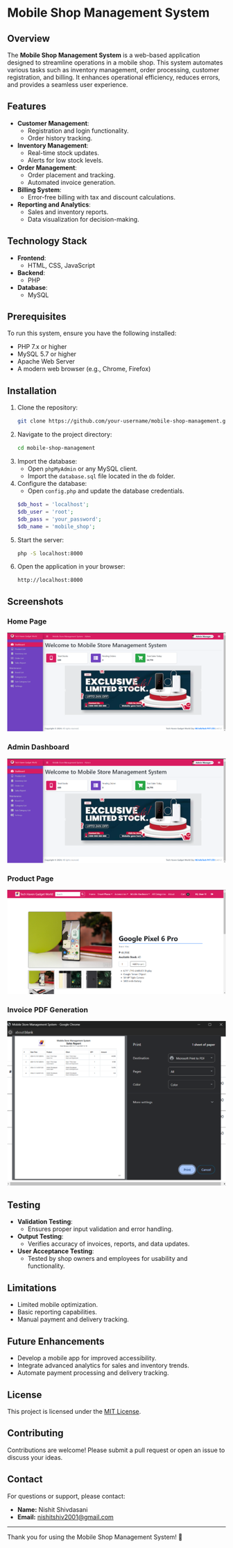 # Mobile Shop Management System

## Overview
The **Mobile Shop Management System** is a web-based application designed to streamline operations in a mobile shop. This system automates various tasks such as inventory management, order processing, customer registration, and billing. It enhances operational efficiency, reduces errors, and provides a seamless user experience.

## Features
- **Customer Management**:
  - Registration and login functionality.
  - Order history tracking.
- **Inventory Management**:
  - Real-time stock updates.
  - Alerts for low stock levels.
- **Order Management**:
  - Order placement and tracking.
  - Automated invoice generation.
- **Billing System**:
  - Error-free billing with tax and discount calculations.
- **Reporting and Analytics**:
  - Sales and inventory reports.
  - Data visualization for decision-making.

## Technology Stack
- **Frontend**:
  - HTML, CSS, JavaScript
- **Backend**:
  - PHP
- **Database**:
  - MySQL

## Prerequisites
To run this system, ensure you have the following installed:
- PHP 7.x or higher
- MySQL 5.7 or higher
- Apache Web Server
- A modern web browser (e.g., Chrome, Firefox)

## Installation
1. Clone the repository:
   ```bash
   git clone https://github.com/your-username/mobile-shop-management.git
   ```
2. Navigate to the project directory:
   ```bash
   cd mobile-shop-management
   ```
3. Import the database:
   - Open `phpMyAdmin` or any MySQL client.
   - Import the `database.sql` file located in the `db` folder.
4. Configure the database:
   - Open `config.php` and update the database credentials.
   ```php
   $db_host = 'localhost';
   $db_user = 'root';
   $db_pass = 'your_password';
   $db_name = 'mobile_shop';
   ```
5. Start the server:
   ```bash
   php -S localhost:8000
   ```
6. Open the application in your browser:
   ```
   http://localhost:8000
   ```

## Screenshots
### Home Page
![Admin Dashboard](https://github.com/BottomsNode/Mobile-Shop-Management-System-PHP/blob/main/image.png)
### Admin Dashboard
![Admin Dashboard](https://github.com/BottomsNode/Mobile-Shop-Management-System-PHP/blob/main/admin_dashboard.png)
### Product Page
![Product Management](https://github.com/BottomsNode/Mobile-Shop-Management-System-PHP/blob/main/product_page.png)
### Invoice PDF Generation
![Invoice Generation](https://github.com/BottomsNode/Mobile-Shop-Management-System-PHP/blob/main/invoice_pdf.png)

## Testing
- **Validation Testing**:
  - Ensures proper input validation and error handling.
- **Output Testing**:
  - Verifies accuracy of invoices, reports, and data updates.
- **User Acceptance Testing**:
  - Tested by shop owners and employees for usability and functionality.

## Limitations
- Limited mobile optimization.
- Basic reporting capabilities.
- Manual payment and delivery tracking.

## Future Enhancements
- Develop a mobile app for improved accessibility.
- Integrate advanced analytics for sales and inventory trends.
- Automate payment processing and delivery tracking.

## License
This project is licensed under the [MIT License](LICENSE).

## Contributing
Contributions are welcome! Please submit a pull request or open an issue to discuss your ideas.

## Contact
For questions or support, please contact:
- **Name:** Nishit Shivdasani
- **Email:** nishitshiv2001@gmail.com

---
Thank you for using the Mobile Shop Management System! 🚀

